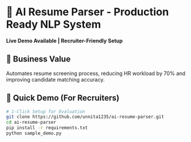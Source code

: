 # 🤖 AI Resume Parser - Production Ready NLP System

**Live Demo Available | Recruiter-Friendly Setup**

## 🎯 Business Value
Automates resume screening process, reducing HR workload by 70% and improving candidate matching accuracy.

## 🚀 Quick Demo (For Recruiters)
```bash
# 1-Click Setup for Evaluation
git clone https://github.com/unnita1235/ai-resume-parser.git
cd ai-resume-parser
pip install -r requirements.txt
python sample_demo.py
